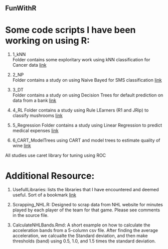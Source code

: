 ## FunWithR
# Some code scripts I have been working on using R: 

1. 1_kNN  
Folder contains some exploritary work using kNN classification for Cancer data
[link](https://github.com/mzakariaCERN/FunWithR/blob/master/1_kNN/kNN_Cancer.md)

2. 2_NP  
Folder contains a study on using Naive Bayed for SMS classification
[link](https://github.com/mzakariaCERN/FunWithR/blob/master/2_NB/NB_SpamFilter.md)

3. 3_DT  
Folder contains a study on using Decision Trees for default prediction on data from a bank [link](https://github.com/mzakariaCERN/FunWithR/blob/master/3_DT/DT_BankLoans.md)

4. 4_RL
Folder contains a study using Rule LEarners (R1 and JRip) to classify mushrooms
[link](https://github.com/mzakariaCERN/FunWithR/blob/master/4_RL/RL_Mashroom.md)

5. 5_Regression
Folder contains a study using Linear Regression to predict medical expenses 
[link](https://github.com/mzakariaCERN/FunWithR/blob/master/5_Regression/LinReg_MedicalExpenses.md)

6. 6_CART_ModelTrees
using CART and model trees to estimate quality of wine
[link](https://github.com/mzakariaCERN/FunWithR/blob/master/6_CART_ModelTrees/CART_ModelTrees_WineQuality.Rmd)

All studies use caret library for tuning using ROC


# Additional Resource:  
1. UsefullLibraries: lists the libraries that I have encountered and deemed useful. Sort of a bookmark [link](https://github.com/mzakariaCERN/FunWithR/tree/master/Resources)

1. Scrapping_NHL.R: Designed to scrap data from NHL website for minutes played by each player of the team for that game. Please see comments in the source file. 
2. CalculateNHLBands.Rmd: A short example on how to calculate the acceleration bands from a  5-column csv file. After finding the average acceleration, we calcualte the Standard deviation, and then make thresholds (band) using 0.5, 1.0, and 1.5 times the standard deviation. 
